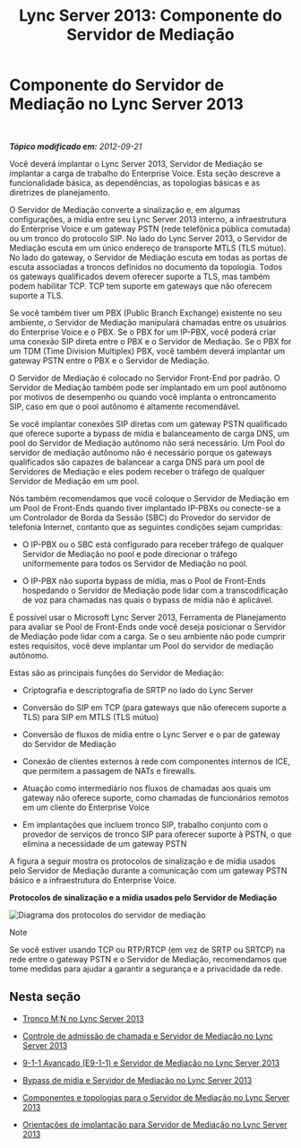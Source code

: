 ﻿---
title: 'Lync Server 2013: Componente do Servidor de Mediação'
TOCTitle: Componente do Servidor de Mediação
ms:assetid: 5b19edef-4a54-43c9-aa12-5643b8108355
ms:mtpsurl: https://technet.microsoft.com/pt-br/library/Gg398399(v=OCS.15)
ms:contentKeyID: 49306817
ms.date: 05/19/2016
mtps_version: v=OCS.15
ms.translationtype: HT
---

# Componente do Servidor de Mediação no Lync Server 2013

 

_**Tópico modificado em:** 2012-09-21_

Você deverá implantar o Lync Server 2013, Servidor de Mediação se implantar a carga de trabalho do Enterprise Voice. Esta seção descreve a funcionalidade básica, as dependências, as topologias básicas e as diretrizes de planejamento.

O Servidor de Mediação converte a sinalização e, em algumas configurações, a mídia entre seu Lync Server 2013 interno, a infraestrutura do Enterprise Voice e um gateway PSTN (rede telefônica pública comutada) ou um tronco do protocolo SIP. No lado do Lync Server 2013, o Servidor de Mediação escuta em um único endereço de transporte MTLS (TLS mútuo). No lado do gateway, o Servidor de Mediação escuta em todas as portas de escuta associadas a troncos definidos no documento da topologia. Todos os gateways qualificados devem oferecer suporte a TLS, mas também podem habilitar TCP. TCP tem suporte em gateways que não oferecem suporte a TLS.

Se você também tiver um PBX (Public Branch Exchange) existente no seu ambiente, o Servidor de Mediação manipulará chamadas entre os usuários do Enterprise Voice e o PBX. Se o PBX for um IP-PBX, você poderá criar uma conexão SIP direta entre o PBX e o Servidor de Mediação. Se o PBX for um TDM (Time Division Multiplex) PBX, você também deverá implantar um gateway PSTN entre o PBX e o Servidor de Mediação.

O Servidor de Mediação é colocado no Servidor Front-End por padrão. O Servidor de Mediação também pode ser implantado em um pool autônomo por motivos de desempenho ou quando você implanta o entroncamento SIP, caso em que o pool autônomo é altamente recomendável.

Se você implantar conexões SIP diretas com um gateway PSTN qualificado que oferece suporte a bypass de mídia e balanceamento de carga DNS, um pool do Servidor de Mediação autônomo não será necessário. Um Pool do servidor de mediação autônomo não é necessário porque os gateways qualificados são capazes de balancear a carga DNS para um pool de Servidores de Mediação e eles podem receber o tráfego de qualquer Servidor de Mediação em um pool.

Nós também recomendamos que você coloque o Servidor de Mediação em um Pool de Front-Ends quando tiver implantado IP-PBXs ou conecte-se a um Controlador de Borda da Sessão (SBC) do Provedor do servidor de telefonia Internet, contanto que as seguintes condições sejam cumpridas:

  - O IP-PBX ou o SBC está configurado para receber tráfego de qualquer Servidor de Mediação no pool e pode direcionar o tráfego uniformemente para todos os Servidor de Mediação no pool.

  - O IP-PBX não suporta bypass de mídia, mas o Pool de Front-Ends hospedando o Servidor de Mediação pode lidar com a transcodificação de voz para chamadas nas quais o bypass de mídia não é aplicável.

É possível usar o Microsoft Lync Server 2013, Ferramenta de Planejamento para avaliar se Pool de Front-Ends onde você deseja posicionar o Servidor de Mediação pode lidar com a carga. Se o seu ambiente não pode cumprir estes requisitos, você deve implantar um Pool do servidor de mediação autônomo.

Estas são as principais funções do Servidor de Mediação:

  - Criptografia e descriptografia de SRTP no lado do Lync Server

  - Conversão do SIP em TCP (para gateways que não oferecem suporte a TLS) para SIP em MTLS (TLS mútuo)

  - Conversão de fluxos de mídia entre o Lync Server e o par de gateway do Servidor de Mediação

  - Conexão de clientes externos à rede com componentes internos de ICE, que permitem a passagem de NATs e firewalls.

  - Atuação como intermediário nos fluxos de chamadas aos quais um gateway não oferece suporte, como chamadas de funcionários remotos em um cliente do Enterprise Voice

  - Em implantações que incluem tronco SIP, trabalho conjunto com o provedor de serviços de tronco SIP para oferecer suporte à PSTN, o que elimina a necessidade de um gateway PSTN

A figura a seguir mostra os protocolos de sinalização e de mídia usados pelo Servidor de Mediação durante a comunicação com um gateway PSTN básico e a infraestrutura do Enterprise Voice.

**Protocolos de sinalização e a mídia usados pelo Servidor de Mediação**

![Diagrama dos protocolos do servidor de mediação](images/Gg398399.c3d39ba0-e323-4a58-8f07-4e80d3278af2(OCS.15).jpg "Diagrama dos protocolos do servidor de mediação")

> [!note]  
> Se você estiver usando TCP ou RTP/RTCP (em vez de SRTP ou SRTCP) na rede entre o gateway PSTN e o Servidor de Mediação, recomendamos que tome medidas para ajudar a garantir a segurança e a privacidade da rede.

## Nesta seção

  - [Tronco M:N no Lync Server 2013](lync-server-2013-m-n-trunk.md)

  - [Controle de admissão de chamada e Servidor de Mediação no Lync Server 2013](lync-server-2013-call-admission-control-and-mediation-server.md)

  - [9-1-1 Avançado (E9-1-1) e Servidor de Mediação no Lync Server 2013](lync-server-2013-enhanced-9-1-1-e9-1-1-and-mediation-server.md)

  - [Bypass de mídia e Servidor de Mediação no Lync Server 2013](lync-server-2013-media-bypass-and-mediation-server.md)

  - [Componentes e topologias para o Servidor de Mediação no Lync Server 2013](lync-server-2013-components-and-topologies-for-mediation-server.md)

  - [Orientações de implantação para Servidor de Mediação no Lync Server 2013](lync-server-2013-deployment-guidelines-for-mediation-server.md)

